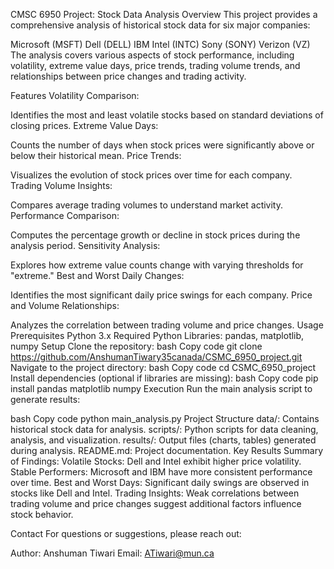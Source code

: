 CMSC 6950 Project: Stock Data Analysis
Overview
This project provides a comprehensive analysis of historical stock data for six major companies:

Microsoft (MSFT)
Dell (DELL)
IBM
Intel (INTC)
Sony (SONY)
Verizon (VZ)
The analysis covers various aspects of stock performance, including volatility, extreme value days, price trends, trading volume trends, and relationships between price changes and trading activity.

Features
Volatility Comparison:

Identifies the most and least volatile stocks based on standard deviations of closing prices.
Extreme Value Days:

Counts the number of days when stock prices were significantly above or below their historical mean.
Price Trends:

Visualizes the evolution of stock prices over time for each company.
Trading Volume Insights:

Compares average trading volumes to understand market activity.
Performance Comparison:

Computes the percentage growth or decline in stock prices during the analysis period.
Sensitivity Analysis:

Explores how extreme value counts change with varying thresholds for "extreme."
Best and Worst Daily Changes:

Identifies the most significant daily price swings for each company.
Price and Volume Relationships:

Analyzes the correlation between trading volume and price changes.
Usage
Prerequisites
Python 3.x
Required Python Libraries: pandas, matplotlib, numpy
Setup
Clone the repository:
bash
Copy code
git clone https://github.com/AnshumanTiwary35canada/CSMC_6950_project.git
Navigate to the project directory:
bash
Copy code
cd CSMC_6950_project
Install dependencies (optional if libraries are missing):
bash
Copy code
pip install pandas matplotlib numpy
Execution
Run the main analysis script to generate results:

bash
Copy code
python main_analysis.py
Project Structure
data/: Contains historical stock data for analysis.
scripts/: Python scripts for data cleaning, analysis, and visualization.
results/: Output files (charts, tables) generated during analysis.
README.md: Project documentation.
Key Results
Summary of Findings:
Volatile Stocks:
Dell and Intel exhibit higher price volatility.
Stable Performers:
Microsoft and IBM have more consistent performance over time.
Best and Worst Days:
Significant daily swings are observed in stocks like Dell and Intel.
Trading Insights:
Weak correlations between trading volume and price changes suggest additional factors influence stock behavior.


Contact
For questions or suggestions, please reach out:

Author: Anshuman Tiwari
Email: ATiwari@mun.ca